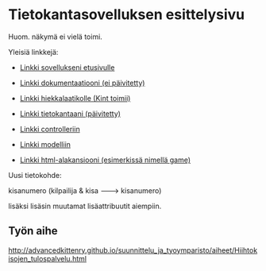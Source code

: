# Tietokantasovelluksen esittelysivu

Huom. näkymä ei vielä toimi.

Yleisiä linkkejä:

* [Linkki sovellukseni etusivulle](http://ezaalto.users.cs.helsinki.fi/hemohes/)
* [Linkki dokumentaatiooni (ei päivitetty)](https://github.com/MucousDischarge/Tsoha-Bootstrap/blob/master/doc/dokumentaatio.pdf)

* [Linkki hiekkalaatikolle (Kint toimii)](http://ezaalto.users.cs.helsinki.fi/hemohes/hiekkalaatikko)
* [Linkki tietokantaani (päivitetty)](http://ezaalto.users.cs.helsinki.fi/hemohes/tietokantayhteys)

* [Linkki controlleriin](https://github.com/MucousDischarge/Tsoha-Bootstrap/blob/master/app/controllers/mallicontroller.php)
* [Linkki modelliin](https://github.com/MucousDischarge/Tsoha-Bootstrap/blob/master/app/models/malliluokka.php)
* [Linkki html-alakansiooni (esimerkissä nimellä game)](https://github.com/MucousDischarge/Tsoha-Bootstrap/tree/master/app/views/kisa)

Uusi tietokohde:

kisanumero (kilpailija & kisa ---> kisanumero)

lisäksi lisäsin muutamat lisäattribuutit aiempiin.

## Työn aihe

http://advancedkittenry.github.io/suunnittelu_ja_tyoymparisto/aiheet/Hiihtokisojen_tulospalvelu.html
